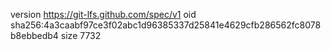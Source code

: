 version https://git-lfs.github.com/spec/v1
oid sha256:4a3caabf97ce3f02abc1d96385337d25841e4629cfb286562fc8078b8ebbedb4
size 7732
